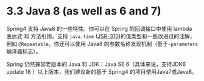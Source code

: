 3.3 Java 8 (as well as 6 and 7)
========================

Spring4 支持 Java8 的一些特性。你可以在 Spring 的回调接口中使用 lambda 表达式 和 方法引用。支持 `java.time` ([JSR-310](http://jcp.org/en/jsr/detail?id=310))的值类型和一些改进过的注解，例如 `@Repeatable`。你还可以使用 Java8 的参数名称发现机制（基于`-parameters`编译器标志）。

Spring 仍然兼容老版本的 Java 和 JDK：Java SE 6（具体来说，支持JDK6 update 18 ）以上版本，我们建议新的基于 Spring4 的项目使用Java7或Java8。